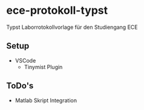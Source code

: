 # ece-protokoll-typst
Typst Laborrotokollvorlage für den Studiengang ECE
## Setup
- VSCode
  - Tinymist Plugin

## ToDo's
- Matlab Skript Integration
